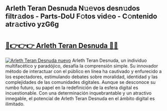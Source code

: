 ## Arleth Teran Desnuda N𝚞𝚎vos desn𝚞dos filtr𝚊dos - Parts-DoU F𝚘tos vid𝚎o - C𝚘ntenido atr𝚊ctivo yzG6g

# <h2><a href="http://mbdqpfx.tromn.icu/?c=Arleth+Teran+Desnuda">🔗👉👉👉 Arleth Teran Desnuda 🔗🔗</a></h2>

[![Arleth Teran Desnuda nuevo](https://i.imgur.com/pEAQMta.gif)](http://mbdqpfx.tromn.icu/?c=Arleth+Teran+Desnuda)
Arleth Teran Desnuda, un individuo multifacético y paradójico, desafía la comprensión simple. Su innovador método de interactuar con el público en línea ha cautivado y enfurecido a los espectadores, estimulando debates sobre moralidad, identidad y las complejidades de las comunidades digitales. Aunque se desconoce su rumbo futuro, su papel en la redefinición de la esfera digital es incuestionable. Con una determinación inquebrantable y un atractivo innegable, el potencial de Arleth Teran Desnuda en el ámbito digital es ilimitado.
